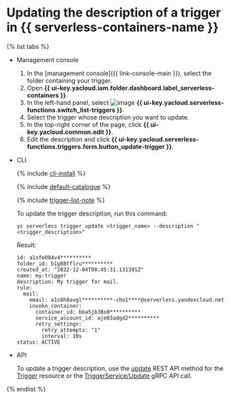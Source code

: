 # Updating the description of a trigger in {{ serverless-containers-name }}

{% list tabs %}

- Management console

   1. In the [management console]({{ link-console-main }}), select the folder containing your trigger.
   1. Open **{{ ui-key.yacloud.iam.folder.dashboard.label_serverless-containers }}**.
   1. In the left-hand panel, select ![image](../../_assets/functions/triggers.svg) **{{ ui-key.yacloud.serverless-functions.switch_list-triggers }}**.
   1. Select the trigger whose description you want to update.
   1. In the top-right corner of the page, click **{{ ui-key.yacloud.common.edit }}**.
   1. Edit the description and click **{{ ui-key.yacloud.serverless-functions.triggers.form.button_update-trigger }}**.

- CLI

   {% include [cli-install](../../_includes/cli-install.md) %}

   {% include [default-catalogue](../../_includes/default-catalogue.md) %}

   {% include [trigger-list-note](../../_includes/serverless-containers/trigger-list-note.md) %}

   To update the trigger description, run this command:

   ```
   yc serverless trigger update <trigger_name> --description "<trigger_description>"
   ```

   Result:

   ```
   id: a1sfe084v4**********
   folder_id: b1g88tflru**********
   created_at: "2022-12-04T08:45:31.131391Z"
   name: my-trigger
   description: My trigger for mail.
   rule:
     mail:
       email: a1s8h8avgl**********-cho1****@serverless.yandexcloud.net
       invoke_container:
         container_id: bba5jb38o8**********
         service_account_id: aje03adgd2**********
         retry_settings:
           retry_attempts: "1"
           interval: 10s
   status: ACTIVE
   ```

- API

   To update a trigger description, use the [update](../triggers/api-ref/Trigger/update.md) REST API method for the [Trigger](../triggers/api-ref/Trigger/index.md) resource or the [TriggerService/Update](../triggers/api-ref/grpc/trigger_service.md#Update) gRPC API call.

{% endlist %}
